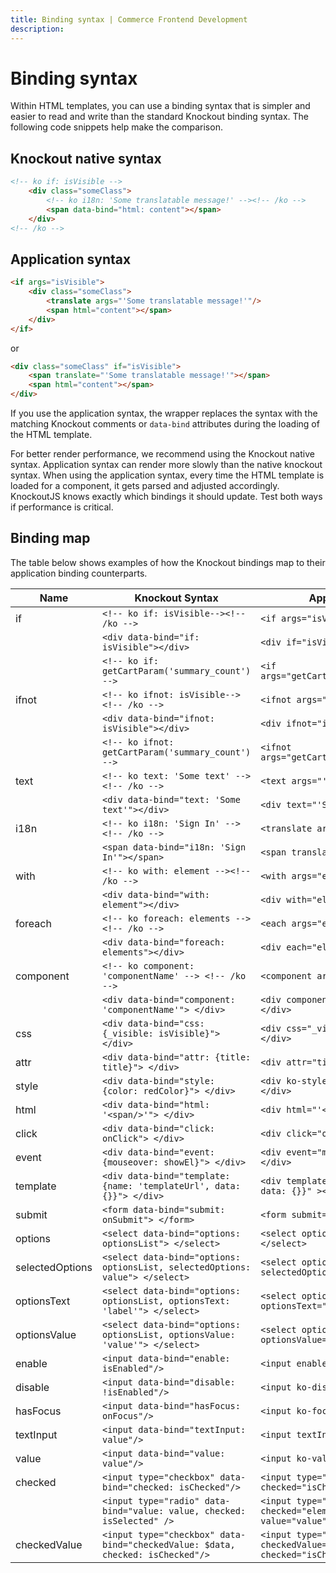 ```yaml
---
title: Binding syntax | Commerce Frontend Development
description:
---
```


# Binding syntax

Within HTML templates, you can use a binding syntax that is simpler and easier to read and write than the standard Knockout binding syntax. The following code snippets help make the comparison.

## Knockout native syntax

```html
<!-- ko if: isVisible -->
    <div class="someClass">
        <!-- ko i18n: 'Some translatable message!' --><!-- /ko -->
        <span data-bind="html: content"></span>
    </div>
<!-- /ko -->
```

## Application syntax

```html
<if args="isVisible">
    <div class="someClass">
        <translate args="'Some translatable message!'"/>
        <span html="content"></span>
    </div>
</if>
```

or

```html
<div class="someClass" if="isVisible">
    <span translate="'Some translatable message!'"></span>
    <span html="content"></span>
</div>
```

If you use the application syntax, the wrapper replaces the syntax with the matching Knockout comments or `data-bind` attributes during the loading of the HTML template.

<InlineAlert variant="info" slots="text" />

For better render performance, we recommend using the Knockout native syntax. Application syntax can render more slowly than the native knockout syntax. When using the application syntax, every time the HTML template is loaded for a component, it gets parsed and adjusted accordingly. KnockoutJS knows exactly which bindings it should update. Test both ways if performance is critical.

## Binding map

The table below shows examples of how the Knockout bindings map to their application binding counterparts.

|Name| Knockout Syntax | Application Syntax |
|--- | -------- | -------|
|if             |`<!-- ko if: isVisible--><!-- /ko -->`                                         | `<if args="isVisible"></if>`                                          |
|               |`<div data-bind="if: isVisible"></div>`                                        | `<div if="isVisible"></div>`
|               |`<!-- ko if: getCartParam('summary_count') -->`                                        | `<if args="getCartParam('summary_count')">`                                          |
|ifnot          |`<!-- ko ifnot: isVisible--><!-- /ko -->`                                      | `<ifnot args="isVisible"></ifnot>`                                    |
|               |`<div data-bind="ifnot: isVisible"></div>`                                     | `<div ifnot="isVisible"></div>`
|               |`<!-- ko ifnot: getCartParam('summary_count') -->`                                        | `<ifnot args="getCartParam('summary_count')">`                                       |
|text           |`<!-- ko text: 'Some text' --><!-- /ko -->`                                    | `<text args="'Some text'">`                                           |
|               |`<div data-bind="text: 'Some text'"></div>`                                    | `<div text="'Some text'"></div>`                                      |
|i18n           |`<!-- ko i18n: 'Sign In' --><!-- /ko -->`                                    | `<translate args="'Sign In'"/>`                                  |
|               |`<span data-bind="i18n: 'Sign In'"></span>`                                        | `<span translate="'Sign In'"></span>`                                      |
|with           |`<!-- ko with: element --><!-- /ko -->`                                        | `<with args="element">`                                               |
|               |`<div data-bind="with: element"></div>`                                        | `<div with="element"></div>`                                          |
|foreach        |`<!-- ko foreach: elements --><!-- /ko -->`                                    | `<each args="elements">`                                              |
|               |`<div data-bind="foreach: elements"></div>`                                    | `<div each="elements"></div>`                                         |
|component      |`<!-- ko component: 'componentName' --> <!-- /ko -->`                          | `<component args="'componentName'">`                                  |
|               |`<div data-bind="component: 'componentName'"> </div>`                          | `<div component="'componentName'"> </div>`                            |
|css            |`<div data-bind="css: {_visible: isVisible}"> </div>`                          | `<div css="_visible: isVisible"> </div>`                              |
|attr           |`<div data-bind="attr: {title: title}"> </div>`                                | `<div attr="title: title"> </div>`                                    |
|style          |`<div data-bind="style: {color: redColor}"> </div>`                            | `<div ko-style="color: redColor"> </div>`                             |
|html           |`<div data-bind="html: '<span/>'"> </div>`                                     | `<div html="'<span/>'"> </div>`                                       |
|click          |`<div data-bind="click: onClick"> </div>`                                      | `<div click="onClick"> </div>`                                        |
|event          |`<div data-bind="event: {mouseover: showEl}"> </div>`                          | `<div event="mouseover: showEl"> </div>`                              |
|template       |`<div data-bind="template: {name: 'templateUrl', data: {}}"> </div>`                               | `<div template=" {name: 'templateUrl', data: {}}" ></div>`                                 |
|submit         |`<form data-bind="submit: onSubmit"> </form>`                                  | `<form submit="onSubmit"> </form>`                                    |
|options        |`<select data-bind="options: optionsList"> </select>`                          | `<select options="optionsList"> </select>`                            |
|selectedOptions|`<select data-bind="options: optionsList, selectedOptions: value"> </select>`  | `<select options="optionsList" selectedOptions="value"> </select>`    |
|optionsText    |`<select data-bind="options: optionsList, optionsText: 'label'"> </select>`    | `<select options="optionsList" optionsText="'label'"> </select>`      |
|optionsValue    |`<select data-bind="options: optionsList, optionsValue: 'value'"> </select>`   | `<select options="optionsList" optionsValue="'value'"> </select>`     |
|enable         |`<input data-bind="enable: isEnabled"/>`                                       | `<input enable="isEnabled"/>`                                         |
|disable        |`<input data-bind="disable: !isEnabled"/>`                                     | `<input ko-disabled="!isEnabled"/>`                                   |
|hasFocus       |`<input data-bind="hasFocus: onFocus"/>`                                       | `<input ko-focused="onFocus"/>`                                       |
|textInput      |`<input data-bind="textInput: value"/>`                                        | `<input textInput="value"/>`                                          |
|value          |`<input data-bind="value: value"/>`                                            | `<input ko-value="value"/>`                                           |
|checked        |`<input type="checkbox" data-bind="checked: isChecked"/>`                      | `<input type="checkbox" ko-checked="isChecked"/>`                     |
|                |`<input type="radio" data-bind="value: value, checked: isSelected" />`                      | `<input type="radio" ko-checked="element.isSelected" ko-value="value" />`                     |
|checkedValue   |`<input type="checkbox" data-bind="checkedValue: $data, checked: isChecked"/>` | `<input type="checkbox" checkedValue="$data" ko-checked="isChecked"/>`   |

